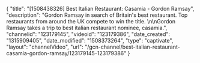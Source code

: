 {
    "title": "[1508438326] Best Italian Restaurant: Casamia - Gordon Ramsay",
    "description": "Gordon Ramsay in search of Britain's best restaurant. Top restaurants from around the UK compete to win the title. \n\nGordon Ramsay takes a trip to best italian restaurant nominee, casamia.",
    "channelid": "123179145",
    "videoid": "123179386",
    "date_created": "1315909405",
    "date_modified": "1508373264",
    "type": "captivate",
    "layout": "channelVideo",
    "url": "\/gcn-channel\/best-italian-restaurant-casamia-gordon-ramsay\/123179145-123179386"
}